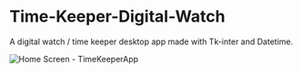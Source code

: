 # Time-Keeper-Digital-Watch
A digital watch / time keeper desktop app made with Tk-inter and Datetime.

![Home Screen - TimeKeeperApp](https://github.com/Gorata-Code/Time-Keeper-Digital-Watch/assets/94143890/d8013e1b-b79f-4341-8e18-7aa2bbab37a8)
